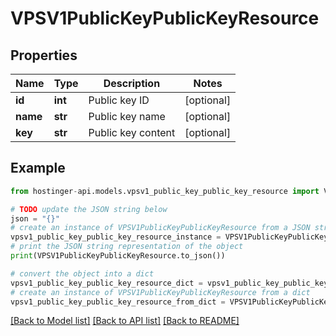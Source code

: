 # VPSV1PublicKeyPublicKeyResource


## Properties

Name | Type | Description | Notes
------------ | ------------- | ------------- | -------------
**id** | **int** | Public key ID | [optional] 
**name** | **str** | Public key name | [optional] 
**key** | **str** | Public key content | [optional] 

## Example

```python
from hostinger-api.models.vpsv1_public_key_public_key_resource import VPSV1PublicKeyPublicKeyResource

# TODO update the JSON string below
json = "{}"
# create an instance of VPSV1PublicKeyPublicKeyResource from a JSON string
vpsv1_public_key_public_key_resource_instance = VPSV1PublicKeyPublicKeyResource.from_json(json)
# print the JSON string representation of the object
print(VPSV1PublicKeyPublicKeyResource.to_json())

# convert the object into a dict
vpsv1_public_key_public_key_resource_dict = vpsv1_public_key_public_key_resource_instance.to_dict()
# create an instance of VPSV1PublicKeyPublicKeyResource from a dict
vpsv1_public_key_public_key_resource_from_dict = VPSV1PublicKeyPublicKeyResource.from_dict(vpsv1_public_key_public_key_resource_dict)
```
[[Back to Model list]](../README.md#documentation-for-models) [[Back to API list]](../README.md#documentation-for-api-endpoints) [[Back to README]](../README.md)


